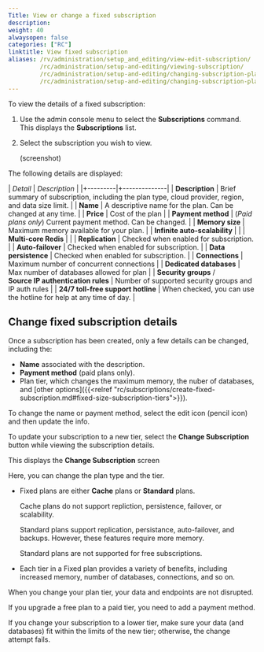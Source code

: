 ```yaml
---
Title: View or change a fixed subscription
description:
weight: 40
alwaysopen: false
categories: ["RC"]
linktitle: View fixed subscription
aliases: /rv/administration/setup_and_editing/view-edit-subscription/
         /rc/administration/setup-and-editing/viewing-subscription/
         /rc/administration/setup-and-editing/changing-subscription-plan/
         /rc/administration/setup-and-editing/changing-subscription-plan/
---
```

To view the details of a fixed subscription:

1.  Use the admin console menu to select the **Subscriptions** command.  This displays the **Subscriptions** list.

1.  Select the subscription you wish to view.

    (screenshot)

The following details are displayed:

| _Detail_ | _Description_ |
|+---------|+--------------|
| **Description** | Brief summary of subscription, including the plan type, cloud provider, region, and data size limit. |
| **Name** | A descriptive name for the plan.  Can be changed at any time. |
| **Price** | Cost of the plan |
| **Payment method** | (_Paid plans only_)  Current payment method.  Can be changed. |
| **Memory size** | Maximum memory available for your plan. | 
| **Infinite auto-scalability** | |
| **Multi-core Redis** | |
| **Replication** | Checked when enabled for subscription. |
| **Auto-failover** | Checked when enabled for subscription. |
| **Data persistence** | Checked when enabled for subscription. |
| **Connections** | Maximum number of concurrent connections |
| **Dedicated databases** | Max number of databases allowed for plan |
| **Security groups** /<br/>**Source IP authentication rules** | Number of supported security groups and IP auth rules |
| **24/7 toll-free support hotline** | When checked, you can use the hotline for help at any time of day. | 

## Change fixed subscription details

Once a subscription has been created, only a few details can be changed, including the:

- **Name** associated with the description.
- **Payment method** (paid plans only).
- Plan tier, which changes the maximum memory, the nuber of databases, and [other options]({{<relref "rc/subscriptions/create-fixed-subscription.md#fixed-size-subscription-tiers">}}).

To change the name or payment method, select the edit icon (pencil icon) and then update the info.

To update your subscription to a new tier, select the **Change Subscription** button while viewing the subscription details.

This displays the **Change Subscription** screen

Here, you can change the plan type and the tier.

- Fixed plans are either **Cache** plans or **Standard** plans.

    Cache plans do not support repliction, persistence, failover, or scalability.

    Standard plans support replication, persistance, auto-failover, and backups.  However, these features require more memory.

    Standard plans are not supported for free subscriptions.

- Each tier in a Fixed plan provides a variety of benefits, including increased memory, number of databases, connections, and so on.

When you change your plan tier, your data and endpoints are not disrupted.  

If you upgrade a free plan to a paid tier, you need to add a payment method.

If you change your subscription to a lower tier, make sure your data (and databases) fit within the limits of the new tier; otherwise, the change attempt fails.


